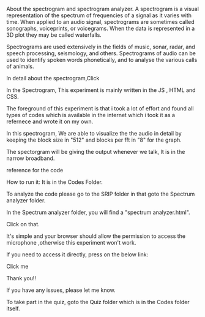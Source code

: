 About the spectrogram and spectrogram analyzer.
A spectrogram is a visual representation of the spectrum of frequencies of a signal as it varies with time. When applied to an audio signal, spectrograms are sometimes called sonographs, voiceprints, or voicegrams. When the data is represented in a 3D plot they may be called waterfalls.

Spectrograms are used extensively in the fields of music, sonar, radar, and speech processing, seismology, and others. Spectrograms of audio can be used to identify spoken words phonetically, and to analyse the various calls of animals.

In detail about the spectrogram,Click

In the Spectrogram,
This experiment is mainly written in the JS , HTML and CSS.

The foreground of this experiment is that i took a lot of effort and found all types of codes which is available in the internet which i took it as a refernece and wrote it on my own.

In this spectrogram, We are able to visualize the the audio in detail by keeping the block size in "512" and blocks per fft in "8" for the graph.

The spectorgram will be giving the output whenever we talk, It is in the narrow broadband.

reference for the code

How to run it:
It is in the Codes Folder.

To analyze the code please go to the SRIP folder in that goto the Spectrum analyzer folder.

In the Spectrum analyzer folder, you will find a "spectrum analyzer.html".

Click on that.

It's simple and your browser should allow the permission to access the microphone ,otherwise this experiment won't work.

If you need to access it directly, press on the below link:

Click me

Thank you!!

If you have any issues, please let me know.

To take part in the quiz, goto the Quiz folder which is in the Codes folder itself.